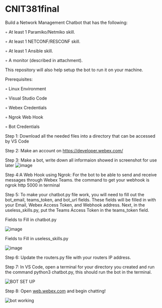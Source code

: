 # CNIT381final
Build a Network Management Chatbot that has the following:

◦ At least 1 Paramiko/Netmiko skill.

◦ At least 1 NETCONF/RESCONF skill.

◦ At least 1 Ansible skill.

◦ A monitor (described in attachment).

This repository will also help setup the bot to run it on your machine. 

Prerequisites: 

◦ Linux Environment

◦ Visual Studio Code

◦ Webex Credentials

◦ Ngrok Web Hook

◦ Bot Credentials

Step 1: Download all the needed files into a directory that can be accessed by VS Code

Step 2: Make an account on https://developer.webex.com/

Step 3: Make a bot, write down all informaion showed in screenshot for use later
![image](https://user-images.githubusercontent.com/8886770/201720281-156a2728-1e4e-4d45-8749-473623d5f824.png)


Step 4:A Web Hook using Ngrok: For the bot to be able to send and receive messages through Webex Teams. the command to get your webhook is ngrok http 5000 in terminal 

Step 5: To make your chatbot.py file work, you will need to fill out the bot_email, teams_token, and bot_url fields. These fields will be filled in with your Email, Webex Access Token, and Webhook address. Next, in the useless_skills.py, put the Teams Access Token in the teams_token field. 

Fields to Fill in chatbot.py

![image](https://user-images.githubusercontent.com/110984023/204409795-42f51726-6e07-4342-8708-230738a25daa.png)


Fields to Fill in useless_skills.py

![image](https://user-images.githubusercontent.com/110984023/204410122-432e2df0-980f-404c-87c7-a22d22b45514.png)


Step 6: Update the routers.py file with your routers IP address.

Step 7: In VS Code, open a terminal for your directory you created and run the command python3 chatbot.py, this should run the bot in the terminal. 

![BOT SET UP](https://user-images.githubusercontent.com/8886770/204850619-1e356181-ad22-4171-a7ca-c4c600fb5e07.PNG)

Step 8: Open [web.webex.com](https://web.webex.com/sign-in) and begin chatting!

![bot working](https://user-images.githubusercontent.com/8886770/204850521-2e7f99e4-7672-485c-945f-8b1f711c68a7.PNG)
